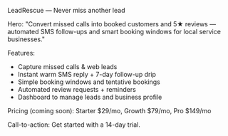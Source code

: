 LeadRescue — Never miss another lead

Hero: "Convert missed calls into booked customers and 5★ reviews — automated SMS follow-ups and smart booking windows for local service businesses."

Features:
- Capture missed calls & web leads
- Instant warm SMS reply + 7-day follow-up drip
- Simple booking windows and tentative bookings
- Automated review requests + reminders
- Dashboard to manage leads and business profile

Pricing (coming soon): Starter $29/mo, Growth $79/mo, Pro $149/mo

Call-to-action: Get started with a 14-day trial.
